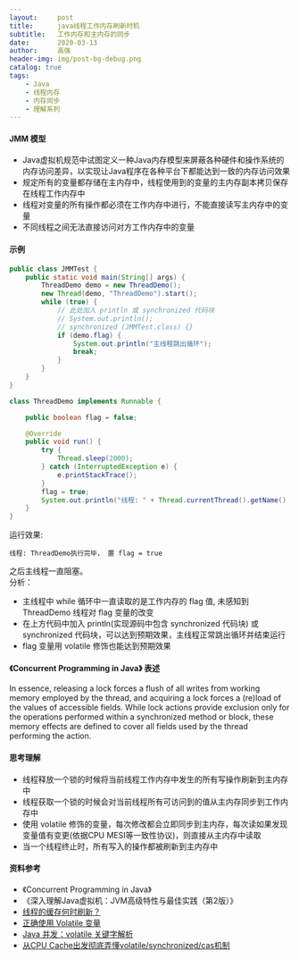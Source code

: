 ```yaml
---
layout:     post
title:      java线程工作内存刷新时机
subtitle:   工作内存和主内存的同步
date:       2020-03-13
author:     高强
header-img: img/post-bg-debug.png
catalog: true
tags:
    - Java
    - 线程内存
    - 内存同步
    - 理解系列
---
```


#### JMM 模型
- Java虚拟机规范中试图定义一种Java内存模型来屏蔽各种硬件和操作系统的内存访问差异，以实现让Java程序在各种平台下都能达到一致的内存访问效果
- 规定所有的变量都存储在主内存中，线程使用到的变量的主内存副本拷贝保存在线程工作内存中
- 线程对变量的所有操作都必须在工作内存中进行，不能直接读写主内存中的变量
- 不同线程之间无法直接访问对方工作内存中的变量

#### 示例
```java
public class JMMTest {
    public static void main(String[] args) {
        ThreadDemo demo = new ThreadDemo();
        new Thread(demo, "ThreadDemo").start();
        while (true) {
            // 此处加入 println 或 synchronized 代码块
            // System.out.println();
            // synchronized (JMMTest.class) {}
            if (demo.flag) {
                System.out.println("主线程跳出循环");
                break;
            }
        }
    }
}

class ThreadDemo implements Runnable {

    public boolean flag = false;

    @Override
    public void run() {
        try {
            Thread.sleep(2000);
        } catch (InterruptedException e) {
            e.printStackTrace();
        }
        flag = true;
        System.out.println("线程: " + Thread.currentThread().getName() + "执行完毕， 置 flag = " + flag);
    }
}
```
运行效果: 
```text
线程: ThreadDemo执行完毕， 置 flag = true

```
之后主线程一直阻塞。  
分析：
- 主线程中 while 循环中一直读取的是工作内存的 flag 值, 未感知到 ThreadDemo 线程对 flag 变量的改变
- 在上方代码中加入 println(实现源码中包含 synchronized 代码块) 或 synchronized 代码块，可以达到预期效果，主线程正常跳出循环并结束运行
- flag 变量用 volatile 修饰也能达到预期效果

#### 《Concurrent Programming in Java》 表述
In essence, releasing a lock forces a flush of all writes from working memory employed by the thread, and acquiring a lock forces a (re)load of the values of accessible fields. While lock actions provide exclusion only for the operations performed within a synchronized method or block, these memory effects are defined to cover all fields used by the thread performing the action.

#### 思考理解  
- 线程释放一个锁的时候将当前线程工作内存中发生的所有写操作刷新到主内存中
- 线程获取一个锁的时候会对当前线程所有可访问到的值从主内存同步到工作内存中
- 使用 volatile 修饰的变量，每次修改都会立即同步到主内存，每次读如果发现变量值有变更(依据CPU MESI等一致性协议)，则直接从主内存中读取
- 当一个线程终止时，所有写入的操作都被刷新到主内存中
    
#### 资料参考
- 《Concurrent Programming in Java》
- 《深入理解Java虚拟机：JVM高级特性与最佳实践（第2版）》
- [线程的缓存何时刷新？](https://juejin.im/post/5c28d01ef265da61616ec8a5)
- [正确使用 Volatile 变量](https://www.ibm.com/developerworks/cn/java/j-jtp06197.html)
- [Java 并发：volatile 关键字解析](https://blog.csdn.net/justloveyou_/article/details/53672005)
- [从CPU Cache出发彻底弄懂volatile/synchronized/cas机制](https://juejin.im/post/5c6b99e66fb9a049d51a1094)